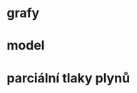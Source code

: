 <div class="w3-row">
<div class="w3-half">

# grafy
<bdl-chartjs-fixed id="id10" width="500" height="300" fromid="idfmi" refindex="2" refvalues="101" maxdata="10"></bdl-chartjs-time>

<bdl-chartjs-fixed-xy id="id11" width="500" height="300" fromid="idfmi" xrefindex="103" xrefvalues="101" refindex="2" refvalues="101" maxdata="10"></bdl-chartjs-time-xy>

</div>
<div class="w3-half">

# model

<bdl-fmi id="idfmi" src="O2CO2_0containers_0Test_0testO2CO2curves.js" fminame="O2CO2_0containers_0Test_0testO2CO2curves" mode="oneshot" tolerance="0.000001" starttime="0" fstepsize="0.01" guid="{a6c3c0f2-0018-4766-a42b-f1b51e1ae4ea}" valuereferences="234881025,234881024,100663347,100663376,100663405,100663434,100663463,100663492,100663521,100663550,100663579,100663608,100663637,100663666,100663695,100663724,100663753,100663782,100663811,100663840,100663869,100663898,100663927,100663956,100663985,100664014,100664043,100664072,100664101,100664130,100664159,100664188,100664217,100664246,100664275,100664304,100664333,100664362,100664391,100664420,100664449,100664478,100664507,100664536,100664565,100664594,100664623,100664652,100664681,100664710,100664739,100664768,100664797,100664826,100664855,100664884,100664913,100664942,100664971,100665000,100665029,100665058,100665087,100665116,100665145,100665174,100665203,100665232,100665261,100665290,100665319,100665348,100665377,100665406,100665435,100665464,100665493,100665522,100665551,100665580,100665609,100665638,100665667,100665696,100665725,100665754,100665783,100665812,100665841,100665870,100665899,100665928,100665957,100665986,100666015,100666044,100666073,100666102,100666131,100666160,100666189,100666218,100666248,234881035,100663359,100663388,100663417,100663446,100663475,100663504,100663533,100663562,100663591,100663620,100663649,100663678,100663707,100663736,100663765,100663794,100663823,100663852,100663881,100663910,100663939,100663968,100663997,100664026,100664055,100664084,100664113,100664142,100664171,100664200,100664229,100664258,100664287,100664316,100664345,100664374,100664403,100664432,100664461,100664490,100664519,100664548,100664577,100664606,100664635,100664664,100664693,100664722,100664751,100664780,100664809,100664838,100664867,100664896,100664925,100664954,100664983,100665012,100665041,100665070,100665099,100665128,100665157,100665186,100665215,100665244,100665273,100665302,100665331,100665360,100665389,100665418,100665447,100665476,100665505,100665534,100665563,100665592,100665621,100665650,100665679,100665708,100665737,100665766,100665795,100665824,100665853,100665882,100665911,100665940,100665969,100665998,100666027,100666056,100666085,100666114,100666143,100666172,100666201,100666231,234881024,234881025,234881026,234881027,234881028" valuelabels="o2CO2curves.PO2,o2CO2curves.PCO2,o2CO2curves.ctCO2_array[1],o2CO2curves.ctCO2_array[2],o2CO2curves.ctCO2_array[3],o2CO2curves.ctCO2_array[4],o2CO2curves.ctCO2_array[5],o2CO2curves.ctCO2_array[6],o2CO2curves.ctCO2_array[7],o2CO2curves.ctCO2_array[8],o2CO2curves.ctCO2_array[9],o2CO2curves.ctCO2_array[10],o2CO2curves.ctCO2_array[11],o2CO2curves.ctCO2_array[12],o2CO2curves.ctCO2_array[13],o2CO2curves.ctCO2_array[14],o2CO2curves.ctCO2_array[15],o2CO2curves.ctCO2_array[16],o2CO2curves.ctCO2_array[17],o2CO2curves.ctCO2_array[18],o2CO2curves.ctCO2_array[19],o2CO2curves.ctCO2_array[20],o2CO2curves.ctCO2_array[21],o2CO2curves.ctCO2_array[22],o2CO2curves.ctCO2_array[23],o2CO2curves.ctCO2_array[24],o2CO2curves.ctCO2_array[25],o2CO2curves.ctCO2_array[26],o2CO2curves.ctCO2_array[27],o2CO2curves.ctCO2_array[28],o2CO2curves.ctCO2_array[29],o2CO2curves.ctCO2_array[30],o2CO2curves.ctCO2_array[31],o2CO2curves.ctCO2_array[32],o2CO2curves.ctCO2_array[33],o2CO2curves.ctCO2_array[34],o2CO2curves.ctCO2_array[35],o2CO2curves.ctCO2_array[36],o2CO2curves.ctCO2_array[37],o2CO2curves.ctCO2_array[38],o2CO2curves.ctCO2_array[39],o2CO2curves.ctCO2_array[40],o2CO2curves.ctCO2_array[41],o2CO2curves.ctCO2_array[42],o2CO2curves.ctCO2_array[43],o2CO2curves.ctCO2_array[44],o2CO2curves.ctCO2_array[45],o2CO2curves.ctCO2_array[46],o2CO2curves.ctCO2_array[47],o2CO2curves.ctCO2_array[48],o2CO2curves.ctCO2_array[49],o2CO2curves.ctCO2_array[50],o2CO2curves.ctCO2_array[51],o2CO2curves.ctCO2_array[52],o2CO2curves.ctCO2_array[53],o2CO2curves.ctCO2_array[54],o2CO2curves.ctCO2_array[55],o2CO2curves.ctCO2_array[56],o2CO2curves.ctCO2_array[57],o2CO2curves.ctCO2_array[58],o2CO2curves.ctCO2_array[59],o2CO2curves.ctCO2_array[60],o2CO2curves.ctCO2_array[61],o2CO2curves.ctCO2_array[62],o2CO2curves.ctCO2_array[63],o2CO2curves.ctCO2_array[64],o2CO2curves.ctCO2_array[65],o2CO2curves.ctCO2_array[66],o2CO2curves.ctCO2_array[67],o2CO2curves.ctCO2_array[68],o2CO2curves.ctCO2_array[69],o2CO2curves.ctCO2_array[70],o2CO2curves.ctCO2_array[71],o2CO2curves.ctCO2_array[72],o2CO2curves.ctCO2_array[73],o2CO2curves.ctCO2_array[74],o2CO2curves.ctCO2_array[75],o2CO2curves.ctCO2_array[76],o2CO2curves.ctCO2_array[77],o2CO2curves.ctCO2_array[78],o2CO2curves.ctCO2_array[79],o2CO2curves.ctCO2_array[80],o2CO2curves.ctCO2_array[81],o2CO2curves.ctCO2_array[82],o2CO2curves.ctCO2_array[83],o2CO2curves.ctCO2_array[84],o2CO2curves.ctCO2_array[85],o2CO2curves.ctCO2_array[86],o2CO2curves.ctCO2_array[87],o2CO2curves.ctCO2_array[88],o2CO2curves.ctCO2_array[89],o2CO2curves.ctCO2_array[90],o2CO2curves.ctCO2_array[91],o2CO2curves.ctCO2_array[92],o2CO2curves.ctCO2_array[93],o2CO2curves.ctCO2_array[94],o2CO2curves.ctCO2_array[95],o2CO2curves.ctCO2_array[96],o2CO2curves.ctCO2_array[97],o2CO2curves.ctCO2_array[98],o2CO2curves.ctCO2_array[99],o2CO2curves.ctCO2_array[100],o2CO2curves.ctCO2_array[101],o2CO2curves.pCO2array[1],o2CO2curves.pCO2array[2],o2CO2curves.pCO2array[3],o2CO2curves.pCO2array[4],o2CO2curves.pCO2array[5],o2CO2curves.pCO2array[6],o2CO2curves.pCO2array[7],o2CO2curves.pCO2array[8],o2CO2curves.pCO2array[9],o2CO2curves.pCO2array[10],o2CO2curves.pCO2array[11],o2CO2curves.pCO2array[12],o2CO2curves.pCO2array[13],o2CO2curves.pCO2array[14],o2CO2curves.pCO2array[15],o2CO2curves.pCO2array[16],o2CO2curves.pCO2array[17],o2CO2curves.pCO2array[18],o2CO2curves.pCO2array[19],o2CO2curves.pCO2array[20],o2CO2curves.pCO2array[21],o2CO2curves.pCO2array[22],o2CO2curves.pCO2array[23],o2CO2curves.pCO2array[24],o2CO2curves.pCO2array[25],o2CO2curves.pCO2array[26],o2CO2curves.pCO2array[27],o2CO2curves.pCO2array[28],o2CO2curves.pCO2array[29],o2CO2curves.pCO2array[30],o2CO2curves.pCO2array[31],o2CO2curves.pCO2array[32],o2CO2curves.pCO2array[33],o2CO2curves.pCO2array[34],o2CO2curves.pCO2array[35],o2CO2curves.pCO2array[36],o2CO2curves.pCO2array[37],o2CO2curves.pCO2array[38],o2CO2curves.pCO2array[39],o2CO2curves.pCO2array[40],o2CO2curves.pCO2array[41],o2CO2curves.pCO2array[42],o2CO2curves.pCO2array[43],o2CO2curves.pCO2array[44],o2CO2curves.pCO2array[45],o2CO2curves.pCO2array[46],o2CO2curves.pCO2array[47],o2CO2curves.pCO2array[48],o2CO2curves.pCO2array[49],o2CO2curves.pCO2array[50],o2CO2curves.pCO2array[51],o2CO2curves.pCO2array[52],o2CO2curves.pCO2array[53],o2CO2curves.pCO2array[54],o2CO2curves.pCO2array[55],o2CO2curves.pCO2array[56],o2CO2curves.pCO2array[57],o2CO2curves.pCO2array[58],o2CO2curves.pCO2array[59],o2CO2curves.pCO2array[60],o2CO2curves.pCO2array[61],o2CO2curves.pCO2array[62],o2CO2curves.pCO2array[63],o2CO2curves.pCO2array[64],o2CO2curves.pCO2array[65],o2CO2curves.pCO2array[66],o2CO2curves.pCO2array[67],o2CO2curves.pCO2array[68],o2CO2curves.pCO2array[69],o2CO2curves.pCO2array[70],o2CO2curves.pCO2array[71],o2CO2curves.pCO2array[72],o2CO2curves.pCO2array[73],o2CO2curves.pCO2array[74],o2CO2curves.pCO2array[75],o2CO2curves.pCO2array[76],o2CO2curves.pCO2array[77],o2CO2curves.pCO2array[78],o2CO2curves.pCO2array[79],o2CO2curves.pCO2array[80],o2CO2curves.pCO2array[81],o2CO2curves.pCO2array[82],o2CO2curves.pCO2array[83],o2CO2curves.pCO2array[84],o2CO2curves.pCO2array[85],o2CO2curves.pCO2array[86],o2CO2curves.pCO2array[87],o2CO2curves.pCO2array[88],o2CO2curves.pCO2array[89],o2CO2curves.pCO2array[90],o2CO2curves.pCO2array[91],o2CO2curves.pCO2array[92],o2CO2curves.pCO2array[93],o2CO2curves.pCO2array[94],o2CO2curves.pCO2array[95],o2CO2curves.pCO2array[96],o2CO2curves.pCO2array[97],o2CO2curves.pCO2array[98],o2CO2curves.pCO2array[99],o2CO2curves.pCO2array[100],o2CO2curves.pCO2array[101],PCO2.y,PO2.y,BEOx.y,temp.y,Hb_g_per_dl.y" inputs="id1,16777216,1,1,f;id2,16777218,1,1,f;id3,16777217,1,1,f;id4,16777219,1,1,f;id5,16777220,1,1,f" inputlabels="PCO2.k,BEox.k,PO2.k,temp.k,Hb_g_per_dl.k"></bdl-fmi>

<bdl-range id="id1" title="PCO2" min="533" max="53320" default="5332" step="100" maxlength="5"></bdl-range>

<bdl-range id="id3" title="PO2" min="1333" max="26332" default="13332" step="100" maxlength="5"></bdl-range>

<bdl-range id="id2" title="BEox" min="-10" max="10" default="0" step="0.1" maxlength="2"></bdl-range>

<bdl-range id="id4" title="temp" min="305.15" max="314.15" default="310.15" step="0.1" maxlength="6"></bdl-range>

<bdl-range id="id5" title="Hb_g_per_dl" min="5" max="30" default="15" step="1" maxlength="2"></bdl-range>

# parciální tlaky plynů

<bdl-chartjs fromid="idfmi" width="300" height="300" id="id12" refindex="204" refvalues="2" type="doughnut" labels="PCO2 mmHg,PO2 mmHg" convertors="1,760;1,760"></bdl-chartjs>

</div>
</div>